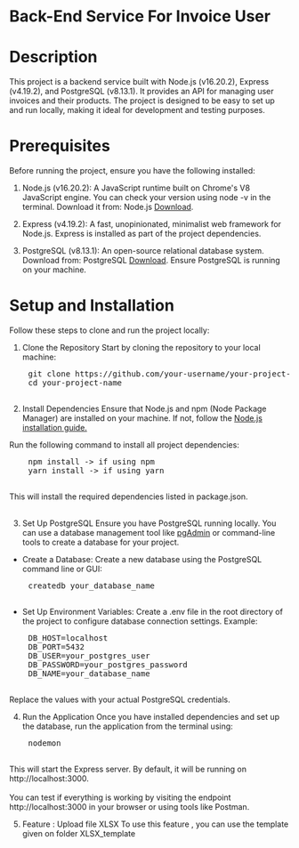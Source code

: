 # Back-End Service For Invoice User

# Description
This project is a backend service built with Node.js (v16.20.2), Express (v4.19.2), and PostgreSQL (v8.13.1). It provides an API for managing user invoices and their products. The project is designed to be easy to set up and run locally, making it ideal for development and testing purposes.

# Prerequisites
Before running the project, ensure you have the following installed:

1. Node.js (v16.20.2): A JavaScript runtime built on Chrome's V8 JavaScript engine.
    You can check your version using node -v in the terminal.
    Download it from: Node.js [Download](https://nodejs.org/en/download/package-manager).


2. Express (v4.19.2): A fast, unopinionated, minimalist web framework for Node.js.
    Express is installed as part of the project dependencies.

3. PostgreSQL (v8.13.1): An open-source relational database system.
    Download from: PostgreSQL [Download](https://www.postgresql.org/download/).
    Ensure PostgreSQL is running on your machine.

# Setup and Installation
Follow these steps to clone and run the project locally:
1. Clone the Repository
Start by cloning the repository to your local machine:
<div class="code-container">
  <pre id="command-text">
    git clone https://github.com/your-username/your-project-name.git
    cd your-project-name
  </pre>
</div>

2. Install Dependencies
Ensure that Node.js and npm (Node Package Manager) are installed on your machine. If not, follow the [Node.js installation guide.](https://nodejs.org/en/learn/getting-started/how-to-install-nodejs)

Run the following command to install all project dependencies:
<div class="code-container">
  <pre id="command-text">
    npm install -> if using npm
    yarn install -> if using yarn
  </pre>
</div>
This will install the required dependencies listed in package.json.<br><br>

3. Set Up PostgreSQL
Ensure you have PostgreSQL running locally. You can use a database management tool like [pgAdmin](https://www.pgadmin.org/) or command-line tools to create a database for your project.
- Create a Database: Create a new database using the PostgreSQL command line or GUI:
<div class="code-container">
  <pre id="command-text">
    createdb your_database_name
  </pre>
</div>

- Set Up Environment Variables: Create a .env file in the root directory of the project to configure database connection settings. Example:
<div class="code-container">
  <pre id="command-text">
    DB_HOST=localhost
    DB_PORT=5432
    DB_USER=your_postgres_user
    DB_PASSWORD=your_postgres_password
    DB_NAME=your_database_name
  </pre>
</div>
Replace the values with your actual PostgreSQL credentials.

4. Run the Application
Once you have installed dependencies and set up the database, run the application from the terminal using:
<div class="code-container">
  <pre id="command-text">
    nodemon
  </pre>
</div>
This will start the Express server. By default, it will be running on http://localhost:3000. <br><br

You can test if everything is working by visiting the endpoint http://localhost:3000 in your browser or using tools like Postman.

5. Feature : Upload file XLSX
To use this feature , you can use the template given on folder XLSX_template

